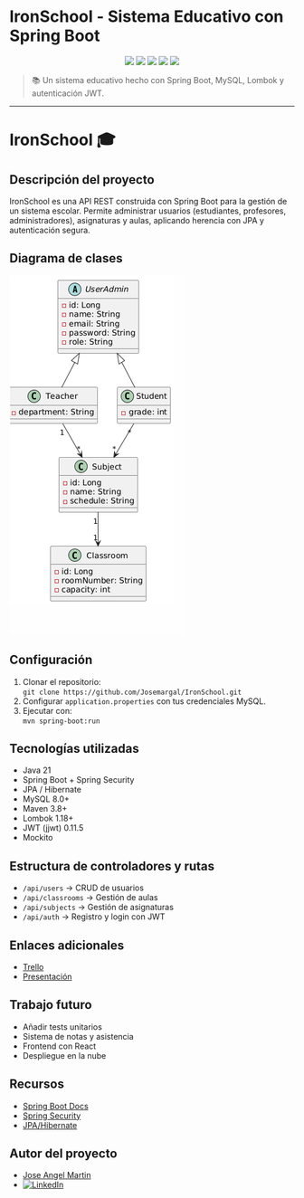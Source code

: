 # IronSchool - Sistema Educativo con Spring Boot

<div align="center">
  <img src="https://img.shields.io/badge/Spring_Boot-F16529?style=for-the-badge&logo=springboot&logoColor=white " />
  <img src="https://img.shields.io/badge/Java-ED8B00?style=for-the-badge&logo=openjdk&logoColor=white " />
  <img src="https://img.shields.io/badge/MySQL-005C84?style=for-the-badge&logo=mysql&logoColor=white " />
  <img src="https://img.shields.io/badge/Lombok-FF9800?style=for-the-badge&logo=data :image/png;base64,iVBORw0KGgoAAAANSUhEUgAAABgAAAAYCAIAAAAQd7WrAAAAkklEQVR4nO3BAQ0AAADCoPdPbQ43oAAAAAAAAAAAAAAAAAAAAAAAAAAAAAAAAAAAAAAAAAAAAAAAAAAAAAAAAIBLcZcdS1YbCJQjAAAAAElFTkSuQmCC" />
  <img src="https://img.shields.io/badge/JWT-Black?style=for-the-badge&logo=jsonwebtokens&logoColor=white " />
</div>

> 📚 Un sistema educativo hecho con Spring Boot, MySQL, Lombok y autenticación JWT.

---

# IronSchool 🎓

## Descripción del proyecto
IronSchool es una API REST construida con Spring Boot para la gestión de un sistema escolar. Permite administrar usuarios (estudiantes, profesores, administradores), asignaturas y aulas, aplicando herencia con JPA y autenticación segura.

## Diagrama de clases
![Diagrama UML](img.png)

## Configuración
1. Clonar el repositorio:  
   `git clone https://github.com/Josemargal/IronSchool.git`
2. Configurar `application.properties` con tus credenciales MySQL.
3. Ejecutar con:  
   `mvn spring-boot:run`

## Tecnologías utilizadas
- Java 21
- Spring Boot + Spring Security
- JPA / Hibernate
- MySQL 8.0+
- Maven 3.8+
- Lombok 1.18+
- JWT (jjwt) 0.11.5
- Mockito

## Estructura de controladores y rutas
- `/api/users` → CRUD de usuarios
- `/api/classrooms` → Gestión de aulas
- `/api/subjects` → Gestión de asignaturas
- `/api/auth` → Registro y login con JWT

## Enlaces adicionales
- [Trello](https://trello.com/b/zmnIGeon/ironschool)
- [Presentación](https://www.canva.com/design/DAGnUrNjmgs/OPzWvHMt_hUq4IYy_vOZfw/view?utm_content=DAGnUrNjmgs&utm_campaign=designshare&utm_medium=link2&utm_source=uniquelinks&utlId=h47650c0149)

## Trabajo futuro
- Añadir tests unitarios
- Sistema de notas y asistencia
- Frontend con React
- Despliegue en la nube

## Recursos
- [Spring Boot Docs](https://spring.io/projects/spring-boot)
- [Spring Security](https://spring.io/guides/topicals/spring-security-architecture)
- [JPA/Hibernate](https://hibernate.org/orm/documentation/)

## Autor del proyecto
- [Jose Angel Martin](https://github.com/Josemargal)
- [![LinkedIn](https://img.shields.io/badge/LinkedIn-blue?logo=linkedin)](https://www.linkedin.com/in/jamaga/)
